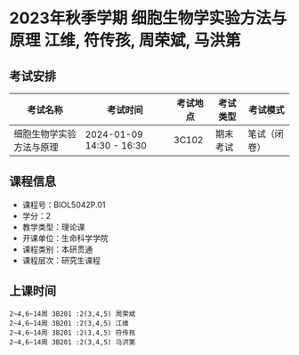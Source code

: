 # 2023年秋季学期 细胞生物学实验方法与原理 江维, 符传孩, 周荣斌, 马洪第




## 考试安排

| 考试名称 | 考试时间 | 考试地点 | 考试类型 | 考试模式 |
| -------- | -------- | -------- | -------- | -------- |
| 细胞生物学实验方法与原理 | 2024-01-09 14:30 - 16:30 | 3C102 | 期末考试 | 笔试（闭卷） |





## 课程信息

- 课程号：BIOL5042P.01
- 学分：2
- 教学类型：理论课
- 开课单位：生命科学学院
- 课程类别：本研贯通
- 课程层次：研究生课程

## 上课时间

```
2~4,6~14周 3B201 :2(3,4,5) 周荣斌
2~4,6~14周 3B201 :2(3,4,5) 江维
2~4,6~14周 3B201 :2(3,4,5) 符传孩
2~4,6~14周 3B201 :2(3,4,5) 马洪第
```

